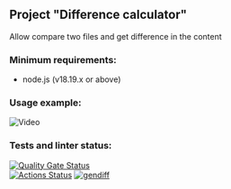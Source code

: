 ## Project "Difference calculator"  
Allow compare two files and get difference in the content  

### Minimum requirements:  
- node.js (v18.19.x or above)  

### Usage example:  
![Video](https://asciinema.org/a/mdSyYzus1hwXmQwwocZSk9u8M)  

### Tests and linter status:
[![Quality Gate Status](https://sonarcloud.io/api/project_badges/measure?project=MeJlukc_frontend-project-46&metric=alert_status)](https://sonarcloud.io/summary/new_code?id=MeJlukc_frontend-project-46)  
[![Actions Status](https://github.com/MeJlukc/frontend-project-46/actions/workflows/hexlet-check.yml/badge.svg)](https://github.com/MeJlukc/frontend-project-46/actions) 
[![gendiff](https://github.com/MeJlukc/frontend-project-46/actions/workflows/gendiff.yml/badge.svg)](https://github.com/MeJlukc/frontend-project-46/actions/workflows/gendiff.yml)  
